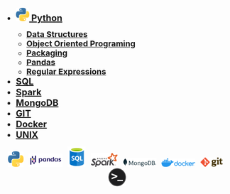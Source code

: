 <p>
<ul>
    <a style="font-size:20px;" href="https://github.com/sergijoan22/notes/blob/main/notes/python"><li><b><img src="https://raw.githubusercontent.com/sergijoan22/sergijoan22/main/pictures/python.png" alt="drawing" width="30"/> Python</b></li></a>
        <ul>
        <a style="font-size:18px;" href="https://github.com/sergijoan22/notes/blob/main/notes/python_data_structures.md"><li><b>Data Structures</b></li></a>
            <a style="font-size:18px;" href="https://github.com/sergijoan22/notes/blob/main/notes/python_oop.md"><li><b>Object Oriented Programing</b></li></a> 
                    <a style="font-size:18px;" href="https://github.com/sergijoan22/notes/blob/main/notes/python_packaging.md"><li><b>Packaging</b></li></a>  
                    <a style="font-size:18px;" href="https://github.com/sergijoan22/notes/blob/main/notes/python_pandas.md"><li><b>Pandas</b> </li></a>  
         <a style="font-size:18px;" href="https://github.com/sergijoan22/notes/blob/main/notes/python_regex.md"><li><b>Regular Expressions</b></li></a> 
        </ul>
    <a style="font-size:20px;" href="https://github.com/sergijoan22/notes/blob/main/notes/t_sql.md"><li><b>SQL</b> </li></a>
    <a style="font-size:20px;"  href="https://github.com/sergijoan22/notes/blob/main/notes/spark.md"><li><b>Spark</b> </li></a>    
    <a style="font-size:20px;"  href="https://github.com/sergijoan22/notes/blob/main/notes/mongodb.md"><li><b>MongoDB</b> </li></a>
        <a style="font-size:20px;" href="https://github.com/sergijoan22/notes/blob/main/notes/git.md"><li><b>GIT</b> </li></a>
    <a style="font-size:20px;" href="https://github.com/sergijoan22/notes/blob/main/notes/docker.md"><li><b>Docker</b> </li></a>
<a style="font-size:20px;" href="https://github.com/sergijoan22/notes/blob/main/notes/unix.md"><li><b>UNIX</b></li></a>
</ul>
</p>
<p style="text-align:center"><img src="https://github.com/sergijoan22/sergijoan22/blob/main/pictures/python.png?raw=true" alt="python" width="7%">  
	&nbsp
    <img src="https://github.com/sergijoan22/sergijoan22/blob/main/pictures/pandas.png?raw=true" alt="pandas" width="15%">
    &nbsp
    <img src="https://github.com/sergijoan22/sergijoan22/blob/main/pictures/sql.png?raw=true" alt="sql" width="8%">
    &nbsp
    <img src="https://github.com/sergijoan22/sergijoan22/blob/main/pictures/spark.png?raw=true" alt="spark" width="12%">
    &nbsp
    <img src="https://github.com/sergijoan22/sergijoan22/blob/main/pictures/mongodb.png?raw=true" alt="mongodb" width="15%">
    &nbsp
    <img src="https://github.com/sergijoan22/sergijoan22/blob/main/pictures/docker.png?raw=true" alt="docker" width="15%">
    &nbsp
    <img src="https://github.com/sergijoan22/sergijoan22/blob/main/pictures/git.png?raw=true" alt="git" width="10%">
    &nbsp
        <img src="https://github.com/sergijoan22/sergijoan22/blob/main/pictures/cli.png?raw=true" alt="cli" width="8%">
</p>







